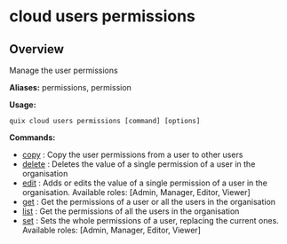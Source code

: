 # cloud users permissions

## Overview

Manage the user permissions

**Aliases:** permissions, permission

**Usage:**

```
quix cloud users permissions [command] [options]
```

**Commands:**

- [copy](copy.md) : Copy the user permissions from a user to other users
- [delete](delete.md) : Deletes the value of a single permission of a user in the organisation
- [edit](edit.md) : Adds or edits the value of a single permission of a user in the organisation. Available roles: [Admin, Manager, Editor, Viewer]
- [get](get.md) : Get the permissions of a user or all the users in the organisation
- [list](list.md) : Get the permissions of all the users in the organisation
- [set](set.md) : Sets the whole permissions of a user, replacing the current ones. Available roles: [Admin, Manager, Editor, Viewer]

